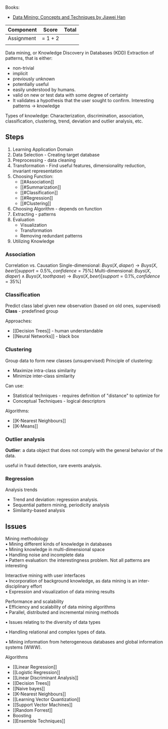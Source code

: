 Books:
- [Data Mining: Concepts and Techniques by Jiawei Han](https://mmuedumy-my.sharepoint.com/:b:/r/personal/1221304179_student_mmu_edu_my/Documents/University/year_2/semester_3/Data%20Mining/Books/Data%20Mining%20-%20Concepts%20and%20Techniques%20%5B3rd%20ed.%5D%20-%20Jiawei%20Han,%20Micheline%20Kamber,%20Jian%20Pei.pdf?csf=1&web=1&e=5Wdia6)


| Component  | Score   | Total |
| ---------- | ------- | ----- |
| Assignment | = 1 + 2 |       |
|            |         |       |

Data mining, or Knowledge Discovery in Databases (KDD)
Extraction of patterns, that is either:
- non-trivial
- implicit
- previously unknown
- potentially useful
- easily understood by humans.
- valid on new or test data with some degree of certainty
- It validates a hypothesis that the user sought to confirm.
Interesting patterns -> knowledge

Types of knowledge:
Characterization, discrimination, association, classification, clustering, trend, deviation and outlier analysis, etc.

## Steps
1. Learning Application Domain
2. Data Selection - Creating target database
3. Preprocessing - data cleaning
4. Transformation - Find useful features, dimensionality reduction, invariant representation
5. Choosing Function:
	- [[#Association]]
	- [[#Summarization]]
	- [[#Classification]]
	- [[#Regression]]
	- [[#Clustering]]
6. Choosing Algorithm - depends on function
7. Extracting - patterns
8. Evaluation
	- Visualization
	- Transformation
	- Removing redundant patterns
9. Utilizing Knowledge

### Association
Correlation vs. Causation
Single-dimensional:
$Buys(X,diaper)\rightarrow Buys(X,beer) [support = 0.5\%,confidence = 75\%]$
Multi-dimensional:
$Buys(X,diaper)\land Buys(X,toothpase)\rightarrow Buys(X,beer) [support = 0.1\%,confidence = 35\%]$

### Classification

Predict class label given new observation (based on old ones, supervised)
**Class** - predefined group

Approaches:
- [[Decision Trees]] - human understandable
- [[Neural Networks]] - black box

### Clustering
Group data to form new classes (unsupervised)
Principle of clustering:
- Maximize intra-class similarity
- Minimize inter-class similarity

Can use:
- Statistical techniques - requires definition of "distance" to optimize for
- Conceptual Techniques - logical descriptors

Algorithms:
- [[K-Nearest Neighbours]]
- [[K-Means]]

### Outlier analysis
**Outlier**: a data object that does not comply with the general behavior of the data.

useful in fraud detection, rare events analysis.

### Regression
Analysis trends
- Trend and deviation: regression analysis.  
- Sequential pattern mining, periodicity analysis
- Similarity-based analysis

## Issues
Mining methodology  
• Mining different kinds of knowledge in databases  
• Mining knowledge in multi-dimensional space  
• Handling noise and incomplete data  
• Pattern evaluation: the interestingness problem. Not all patterns are interesting

Interactive mining with user interfaces  
• Incorporation of background knowledge, as data mining is an inter-
disciplinary effort  
• Expression and visualization of data mining results

Performance and scalability  
• Efficiency and scalability of data mining algorithms  
• Parallel, distributed and incremental mining methods

• Issues relating to the diversity of data types

• Handling relational and complex types of data.

• Mining information from heterogeneous databases and global information systems (WWW).


Algorithms
- [[Linear Regression]]
- [[Logistic Regression]]
- [[Linear Discriminant Analysis]]
- [[Decision Trees]]
- [[Naive bayes]]
- [[K-Nearest Neighbours]]
- [[Learning Vector Quantization]]
- [[Support Vector Machines]]
- [[Random Forrest]]
- Boosting
- [[Ensemble Techniques]]